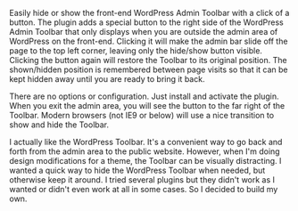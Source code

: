 Easily hide or show the front-end WordPress Admin Toolbar with a click of a button. The plugin adds a special button to the right side of the WordPress Admin Toolbar that only displays when you are outside the admin area of WordPress on the front-end. Clicking it will make the admin bar slide off the page to the top left corner, leaving only the hide/show button visible. Clicking the button again will restore the Toolbar to its original position. The shown/hidden position is remembered between page visits so that it can be kept hidden away until you are ready to bring it back.

There are no options or configuration. Just install and activate the plugin. When you exit the admin area, you will see the button to the far right of the Toolbar. Modern browsers (not IE9 or below) will use a nice transition to show and hide the Toolbar.  

I actually like the WordPress Toolbar. It's a convenient way to go back and forth from the admin area to the public website. However, when I'm doing design modifications for a theme, the Toolbar can be visually distracting. I wanted a quick way to hide the WordPress Toolbar when needed, but otherwise keep it around. I tried several plugins but they didn't work as I wanted or didn't even work at all in some cases. So I decided to build my own.